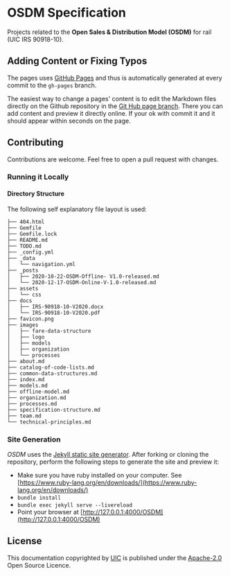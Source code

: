 # OSDM Specification

Projects related to the **Open Sales &amp; Distribution Model (OSDM)** for rail (UIC IRS 90918-10).

## Adding Content or Fixing Typos

The pages uses [GitHub Pages](https://pages.github.com/) and thus is automatically generated at every commit to the `gh-pages` branch.

The easiest way to change a pages' content is to edit the Markdown files
 directly on the Github repository in the [Git Hub page branch](https://github.com/UnionInternationalCheminsdeFer/OSDM/tree/gh-pages). There you can add content and preview it directly online. If your ok with commit it and it should appear within seconds on the page.

## Contributing

Contributions are welcome. Feel free to open a pull request with changes.

### Running it Locally

#### Directory Structure

The following self explanatory file layout is used:

```text
├── 404.html
├── Gemfile
├── Gemfile.lock
├── README.md
├── TODO.md
├── _config.yml
├── _data
│   └── navigation.yml
├── _posts
│   ├── 2020-10-22-OSDM-Offline- V1.0-released.md
│   └── 2020-12-17-OSDM-Online-V-1.0-released.md
├── assets
│   └── css
├── docs
│   ├── IRS-90918-10-V2020.docx
│   └── IRS-90918-10-V2020.pdf
├── favicon.png
├── images
│   ├── fare-data-structure
│   ├── logo
│   ├── models
│   ├── organization
│   └── processes
├── about.md
├── catalog-of-code-lists.md
├── common-data-structures.md
├── index.md
├── models.md
├── offline-model.md
├── organization.md
├── processes.md
├── specification-structure.md
├── team.md
└── technical-principles.md
```

### Site Generation

*OSDM* uses the [Jekyll static site generator](http://jekyllrb.com/).
After forking or cloning the repository, perform the following steps to generate the site and preview it:

- Make sure you have ruby installed on your computer. See [https://www.ruby-lang.org/en/downloads/](https://www.ruby-lang.org/en/downloads/)
- `bundle install`
- `bundle exec jekyll serve --livereload`
- Point your browser at [http://127.0.0.1:4000/OSDM](http://127.0.0.1:4000/OSDM)

## License

This documentation copyrighted by [UIC](https://www.uic.org) is published
under the [Apache-2.0](https://www.apache.org/licenses/LICENSE-2.0.html)
Open Source Licence.
